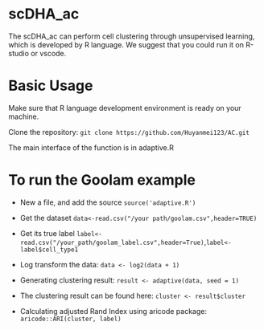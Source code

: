 # scDHA_ac
The scDHA_ac can perform cell clustering through unsupervised learning, which is developed by R language. We suggest that you could run it on R-studio or vscode.


# Basic Usage
Make sure that R language development environment is ready on your machine.

Clone the repository: `git clone https://github.com/Huyanmei123/AC.git`

The main interface of the function is in adaptive.R

# To run the Goolam example
- New a file, and add the source  `source('adaptive.R')`

- Get the dataset `data<-read.csv("/your path/goolam.csv",header=TRUE)`

- Get its true label  `label<-read.csv("/your_path/goolam_label.csv",header=True)`,`label<-label$cell_type1`

- Log transform the data: `data <- log2(data + 1)`

- Generating clustering result: `result <- adaptive(data, seed = 1)`

- The clustering result can be found here: `cluster <- result$cluster`

- Calculating adjusted Rand Index using aricode package: `aricode::ARI(cluster, label)`

  

